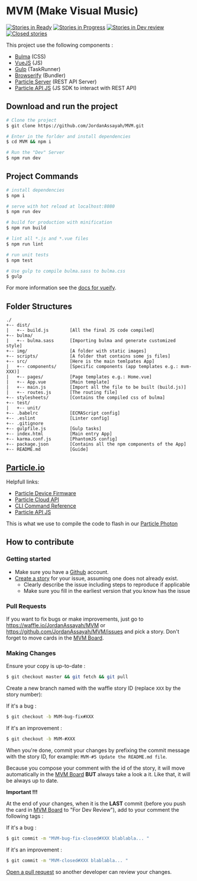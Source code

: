 # MVM (Make Visual Music)
[![Stories in Ready](https://badge.waffle.io/JordanAssayah/MVM.png?label=ready&title=Ready)](https://waffle.io/JordanAssayah/MVM)
[![Stories in Progress](https://badge.waffle.io/JordanAssayah/MVM.png?label=In%20Progress&title=In%20Progress)](https://waffle.io/JordanAssayah/MVM)
[![Stories in Dev review](https://badge.waffle.io/JordanAssayah/MVM.png?label=In%20Dev%20Review&title=For%20Dev%20Review)](https://waffle.io/JordanAssayah/MVM)
[![Closed stories](https://badge.waffle.io/JordanAssayah/MVM.png?label=done&title=Done)](https://waffle.io/JordanAssayah/MVM)

This project use the following components :
- [Bulma](http://bulma.io "Framework CSS based on Flexbox") (CSS)
- [VueJS](https://vuejs.org "Framework JavaScript similar to React") (JS)
- [Gulp](https://gulpjs.com "Task Runner") (TaskRunner)
- [Browserify](http://browserify.org "JavaScript Bundler") (Bundler)
- [Particle Server](https://github.com/spark/spark-server "REST API Server") (REST API Server)
- [Particle API JS](https://docs.particle.io/reference/javascript/ "JS SDK") (JS SDK to interact with REST API)

## Download and run the project

```bash
# Clone the project
$ git clone https://github.com/JordanAssayah/MVM.git

# Enter in the forlder and install dependencies
$ cd MVM && npm i

# Run the "Dev" Server
$ npm run dev
```

## Project Commands

```bash
# install dependencies
$ npm i

# serve with hot reload at localhost:8080
$ npm run dev

# build for production with minification
$ npm run build

# lint all *.js and *.vue files
$ npm run lint

# run unit tests
$ npm test

# Use gulp to compile bulma.sass to bulma.css
$ gulp
```

For more information see the [docs for vueify](https://github.com/vuejs/vueify).

## Folder Structures

```
./
+-- dist/
|   +-- build.js        [All the final JS code compiled]
+-- bulma/
|   +-- bulma.sass      [Importing bulma and generate customized style]
+-- img/                [A folder with static images]
+-- scripts/            [A folder that contains some js files]
+-- src/                [Here is the main temlpates App]
|   +-- components/     [Specific components (app templates e.g.: mvm-XXX)]
|   +-- pages/          [Page templates e.g.: Home.vue]
|   +-- App.vue         [Main template]
|   +-- main.js         [Import all the file to be built (build.js)]
|   +-- routes.js       [The routing file]
+-- stylesheets/        [Contains the compiled css of bulma]
+-- test/
|   +-- unit/
+-- .babelrc            [ECMAScript config]
+-- .eslint             [Linter config]
+-- .gitignore
+-- gulpfile.js         [Gulp tasks]
+-- index.html          [Main entry App]
+-- karma.conf.js       [PhantomJS config]
+-- package.json        [Contains all the npm components of the App]
+-- README.md           [Guide]
```

## [Particle.io](https://particle.io)

Helpfull links:

- [Particle Device Firmware](https://docs.particle.io/reference/firmware/photon/)
- [Particle Cloud API](https://docs.particle.io/reference/api/)
- [CLI Command Reference](https://docs.particle.io/reference/cli/)
- [Particle API JS](https://docs.particle.io/reference/javascript/)

This is what we use to compile the code to flash in our [Particle Photon](https://www.particle.io/prototype)

## How to contribute
### Getting started

* Make sure you have a [Github](https://github.com/signup/free) account.
* [Create a story](https://waffle.io/JordanAssayah/MVM) for your issue, assuming one does not already exist.
	* Clearly describe the issue including steps to reproduce if applicable
	* Make sure you fill in the earliest version that you know has the issue

### Pull Requests
If you want to fix bugs or make improvements, just go to https://waffle.io/JordanAssayah/MVM or https://github.com/JordanAssayah/MVM/issues and pick a story.
Don't forget to move cards in the [MVM Board](https://waffle.io/JordanAssayah/MVM).

### Making Changes

Ensure your copy is up-to-date :

```bash
$ git checkout master && git fetch && git pull
```

Create a new branch named with the waffle story ID (replace `XXX` by the story number):

If it's a bug :

```bash
$ git checkout -b MVM-bug-fix#XXX
```

If it's an improvement :

```bash
$ git checkout -b MVM-#XXX
```

When you're done, commit your changes by prefixing the commit message with the story ID, for example: `MVM-#5 Update the README.md file`.

Because you compose your comment with the id of the story, it will move automatically in the [MVM Board](https://waffle.io/JordanAssayah/MVM) **BUT** always take a look a it.
Like that, it will be always up to date.

**Important !!!**

At the end of your changes, when it is the **LAST** commit (before you push the card in [MVM Board](https://waffle.io/JordanAssayah/MVM) to "For Dev Review"), add to your comment the following tags :

If it's a bug :

```bash
$ git commit -m "MVM-bug-fix-closed#XXX blablabla... "
```

If it's an improvement :

```bash
$ git commit -m "MVM-closed#XXX blablabla... "
```

[Open a pull request](https://github.com/liip/zebra/compare) so another developer can review your changes.
